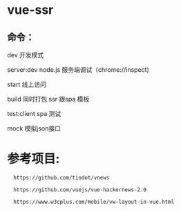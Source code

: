 # vue-ssr
## 命令：
   dev  开发模式

   server:dev node.js 服务端调试（chrome://inspect)

   start  线上访问

   build  同时打包 ssr 跟spa 模板

   test:client spa 测试

   mock 模拟json接口
 
# 参考项目:

      https://github.com/tiodot/vnews

      https://github.com/vuejs/vue-hackernews-2.0

      https://www.w3cplus.com/mobile/vw-layout-in-vue.html
      
      

